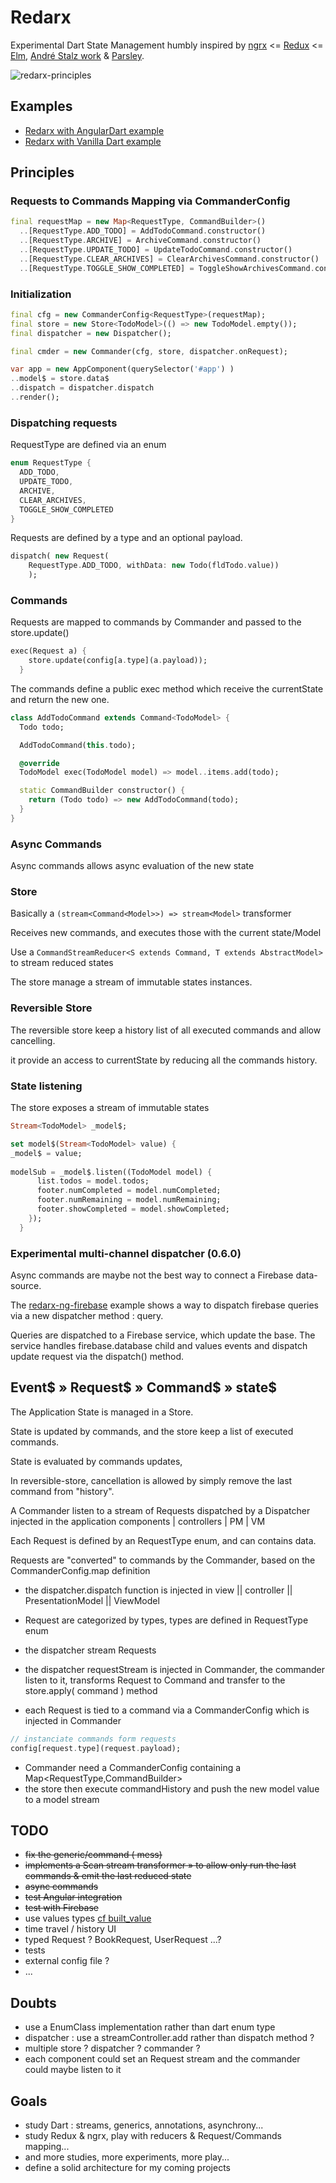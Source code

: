 # Redarx

Experimental Dart State Management 
humbly inspired by [ngrx](https://github.com/ngrx) <= [Redux](http://redux.js.org) <= [Elm](http://elm-lang.org/), [André Stalz work](https://github.com/staltz) & [Parsley](http://www.spicefactory.org/parsley/).

![redarx-principles](docs/graphs/redarx_graph.jpg)

## Examples

- [Redarx with AngularDart example](https://github.com/rxlabz/redarx-angular-example)
- [Redarx with Vanilla Dart example](https://github.com/rxlabz/redarx-todo)


## Principles

### Requests to Commands Mapping via CommanderConfig

```dart
final requestMap = new Map<RequestType, CommandBuilder>()
  ..[RequestType.ADD_TODO] = AddTodoCommand.constructor()
  ..[RequestType.ARCHIVE] = ArchiveCommand.constructor()
  ..[RequestType.UPDATE_TODO] = UpdateTodoCommand.constructor()
  ..[RequestType.CLEAR_ARCHIVES] = ClearArchivesCommand.constructor()
  ..[RequestType.TOGGLE_SHOW_COMPLETED] = ToggleShowArchivesCommand.constructor();
```

### Initialization

```dart
final cfg = new CommanderConfig<RequestType>(requestMap);
final store = new Store<TodoModel>(() => new TodoModel.empty());
final dispatcher = new Dispatcher();

final cmder = new Commander(cfg, store, dispatcher.onRequest);

var app = new AppComponent(querySelector('#app') )
..model$ = store.data$
..dispatch = dispatcher.dispatch
..render();
```

### Dispatching requests

RequestType are defined via an enum

```dart
enum RequestType {
  ADD_TODO,
  UPDATE_TODO,
  ARCHIVE,
  CLEAR_ARCHIVES,
  TOGGLE_SHOW_COMPLETED
}
```

Requests are defined by a type and an optional payload.

```dart
dispatch( new Request(
    RequestType.ADD_TODO, withData: new Todo(fldTodo.value))
    );
```

### Commands

Requests are mapped to commands by Commander and passed to the store.update()

```dart
exec(Request a) {
    store.update(config[a.type](a.payload));
  }
```

The commands define a public exec method which receive the currentState and return the new one.

```dart
class AddTodoCommand extends Command<TodoModel> {
  Todo todo;

  AddTodoCommand(this.todo);

  @override
  TodoModel exec(TodoModel model) => model..items.add(todo);

  static CommandBuilder constructor() {
    return (Todo todo) => new AddTodoCommand(todo);
  }
}
```

### Async Commands

Async commands allows async evaluation of the new state 

### Store

Basically a `(stream<Command<Model>>) => stream<Model>` transformer

Receives new commands, and executes those with the current state/Model

Use a `CommandStreamReducer<S extends Command, T extends AbstractModel>` to stream reduced states

The store manage a stream of immutable states instances. 

### Reversible Store

The reversible store keep a history list of all executed commands and allow cancelling.

it provide an access to currentState by reducing all the commands history. 

### State listening

The store exposes a stream of immutable states

```dart
Stream<TodoModel> _model$;

set model$(Stream<TodoModel> value) {
_model$ = value;
    
modelSub = _model$.listen((TodoModel model) {
      list.todos = model.todos;
      footer.numCompleted = model.numCompleted;
      footer.numRemaining = model.numRemaining;
      footer.showCompleted = model.showCompleted;
    });
  }
```

### Experimental multi-channel dispatcher (0.6.0)
 
Async commands are maybe not the best way to connect a Firebase data-source.
 
The [redarx-ng-firebase]() example shows a way to dispatch firebase queries via a new dispatcher method : query.
 
Queries are dispatched to a Firebase service, which update the base.
The service handles firebase.database child and values events and dispatch update request via the dispatch() method. 

## Event$ » Request$ » Command$ » state$ 

The Application State is managed in a Store<T extends AbstractModel>.

State is updated by commands, and the store keep a list of executed commands.

State is evaluated by commands updates,

In reversible-store, cancellation is allowed by simply remove the last command from "history".

A Commander listen to a stream of Requests dispatched by a Dispatcher injected in the application components | controllers | PM | VM

Each Request is defined by an RequestType enum, and can contains data.

Requests are "converted" to commands by the Commander, based on the CommanderConfig.map definition  

- the dispatcher.dispatch function is injected in view || controller || PresentationModel || ViewModel  
- Request are categorized by types, types are defined in RequestType enum
- the dispatcher stream Requests
- the dispatcher requestStream is injected in Commander, the commander listen to it,
transforms Request to Command and transfer to the store.apply( command ) method

- each Request is tied to a command via a CommanderConfig which is injected in Commander

```dart
// instanciate commands form requests 
config[request.type](request.payload);
```

- Commander need a CommanderConfig containing a Map<RequestType,CommandBuilder>
- the store then execute commandHistory and push the new model value to a model stream


## TODO 

- ~~fix the generic/command ( <T extends Model> mess)~~
- ~~implements a Scan stream transformer » to allow only run the last commands & emit the last reduced state~~
- ~~async commands~~
- ~~test Angular integration~~
- ~~test with Firebase~~
- use values types [cf built_value](https://github.com/google/built_value.dart)
- time travel / history UI
- typed Request ? BookRequest, UserRequest ...?
- tests
- external config file ? 
- ...

## Doubts

- use a EnumClass implementation rather than dart enum type
- dispatcher : use a streamController.add rather than dispatch method ?
- multiple store ? dispatcher ? commander ?
- each component could set an Request stream and the commander could maybe listen to it

## Goals

- study Dart : streams, generics, annotations, asynchrony...
- study Redux & ngrx, play with reducers & Request/Commands mapping...
- and more studies, more experiments, more play...
- define a solid architecture for my coming projects
